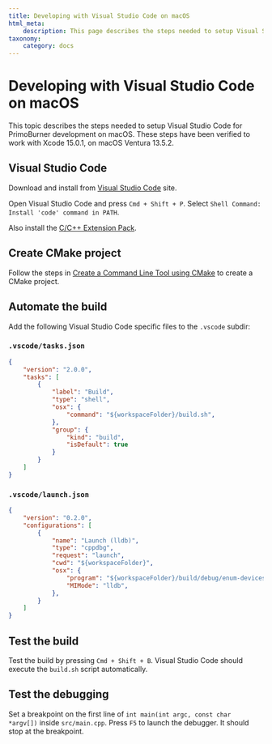 ```yaml
---
title: Developing with Visual Studio Code on macOS
html_meta:
    description: This page describes the steps needed to setup Visual Studio Code for PrimoBurner development on macOS
taxonomy:
    category: docs
---
```


# Developing with Visual Studio Code on macOS

This topic describes the steps needed to setup Visual Studio Code for PrimoBurner development on macOS. These steps have been verified to work with Xcode 15.0.1, on macOS Ventura 13.5.2.

## Visual Studio Code

Download and install from [Visual Studio Code](https://code.visualstudio.com/download) site.

Open Visual Studio Code and press `Cmd + Shift + P`. Select `Shell Command: Install 'code' command in PATH`. 

Also install the [C/C++ Extension Pack](https://marketplace.visualstudio.com/items?itemName=ms-vscode.cpptools-extension-pack).

## Create CMake project 

Follow the steps in [Create a Command Line Tool using CMake](create-cpp-command-line-tool-cmake) to create a CMake project.

## Automate the build

Add the following Visual Studio Code specific files to the `.vscode` subdir:

### `.vscode/tasks.json`

```json
{
    "version": "2.0.0",
    "tasks": [
        {
            "label": "Build",
            "type": "shell",
            "osx": {
                "command": "${workspaceFolder}/build.sh",
            },
            "group": {
                "kind": "build",
                "isDefault": true
            }
        }
    ]
}
```

### `.vscode/launch.json`

```json
{
    "version": "0.2.0",
    "configurations": [
        {
            "name": "Launch (lldb)",
            "type": "cppdbg",
            "request": "launch",
            "cwd": "${workspaceFolder}",
            "osx": {
                "program": "${workspaceFolder}/build/debug/enum-devices",
                "MIMode": "lldb",
            },
        }    
    ]
}
```

## Test the build

Test the build by pressing `Cmd + Shift + B`. Visual Studio Code should execute the `build.sh` script automatically.

## Test the debugging

Set a breakpoint on the first line of `int main(int argc, const char *argv[])` inside `src/main.cpp`. Press `F5` to launch the debugger. It should stop at the breakpoint.
